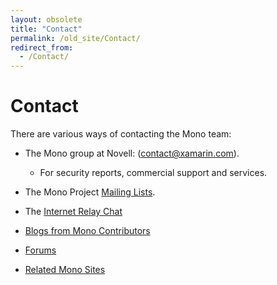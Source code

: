 ```yaml
---
layout: obsolete
title: "Contact"
permalink: /old_site/Contact/
redirect_from:
  - /Contact/
---
```


Contact
=======

There are various ways of contacting the Mono team:

-   The Mono group at Novell: ([contact@xamarin.com](mailto:contact@xamarin.com)).
    -   For security reports, commercial support and services.

-   The Mono Project [Mailing Lists]({{site.github.url}}/old_site/Mailing_Lists "Mailing Lists").

-   The [Internet Relay Chat]({{site.github.url}}/old_site/IRC "IRC")

-   [Blogs from Mono Contributors](http://www.go-mono.com/monologue)

-   [Forums](http://www.go-mono.com/forums)

-   [Related Mono Sites]({{site.github.url}}/old_site/Related_Mono_Sites "Related Mono Sites")


